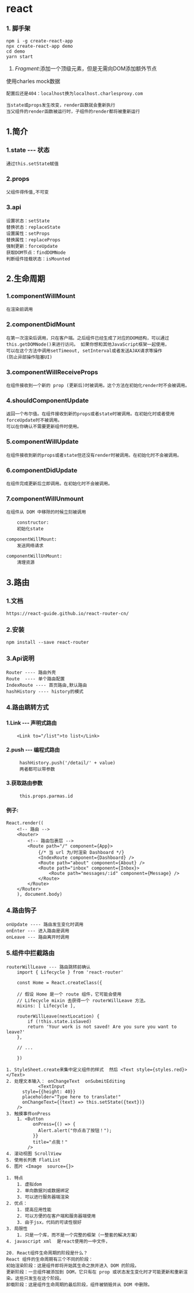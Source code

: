 # react

### 1. 脚手架

```
npm i -g create-react-app
npx create-react-app demo
cd demo 
yarn start

```

1. *Fragment*:添加一个顶级元素，但是无需向DOM添加额外节点

使用charles  mock数据

```
配置后还是404：localhost换为localhost.charlesproxy.com
```



```
当state或props发生改变，render函数就会重新执行
当父组件的render函数被运行时，子组件的render都将被重新运行
```



## 1.简介

### 1.state --- 状态

```
通过this.setState赋值
```

### 2.props

```
父组件得传值,不可变
```

### 3.api

```
设置状态：setState
替换状态：replaceState
设置属性：setProps
替换属性：replaceProps
强制更新：forceUpdate
获取DOM节点：findDOMNode
判断组件挂载状态：isMounted
```

## 2.生命周期

### 1.componentWillMount

```
在渲染前调用
```

### 2.componentDidMount

```
在第一次渲染后调用，只在客户端。之后组件已经生成了对应的DOM结构，可以通过
this.getDOMNode()来进行访问。 如果你想和其他JavaScript框架一起使用，
可以在这个方法中调用setTimeout, setInterval或者发送AJAX请求等操作
(防止异部操作阻塞UI)
```

### 3.componentWillReceiveProps 

```
在组件接收到一个新的 prop (更新后)时被调用。这个方法在初始化render时不会被调用。
```

### 4.shouldComponentUpdate

```
返回一个布尔值。在组件接收到新的props或者state时被调用。在初始化时或者使用forceUpdate时不被调用。 
可以在你确认不需要更新组件时使用。
```

### 5.componentWillUpdate

```
在组件接收到新的props或者state但还没有render时被调用。在初始化时不会被调用。
```

### 6.componentDidUpdate 

```
在组件完成更新后立即调用。在初始化时不会被调用。
```

### 7.componentWillUnmount

```
在组件从 DOM 中移除的时候立刻被调用
```

```
	constructor:
	初始化state
	
componentWillMount:
	发送网络请求
	
componentWillUnMount:
	清理资源
```

## 3.路由

### 1.文档

```
https://react-guide.github.io/react-router-cn/
```

### 2.安装

```
npm install --save react-router
```

### 3.Api说明

```
Router ---- 路由外壳
Route  ---- 单个路由配置
IndexRoute ---- 首页路由,默认路由
hashHistory ---- history的模式
```

### 4.路由跳转方式

#### 1.Link --- 声明式路由

```
    <Link to="/list">to list</Link>
```

#### 2.push --- 编程式路由

```
     hashHistory.push('/detail/' + value)
     两者都可以带参数
```

#### 3.获取路由参数

```
     this.props.parmas.id
```

#### 例子:

```
React.render((
    <!-- 路由 -->
    <Router>
        <!-- 路由包裹层 -->
        <Route path="/" component={App}>
            {/* 当 url 为/时渲染 Dashboard */}
            <IndexRoute component={Dashboard} />
            <Route path="about" component={About} />
            <Route path="inbox" component={Inbox}>
                <Route path="messages/:id" component={Message} />
            </Route>
        </Route>
    </Router>
    ), document.body)
```

### 4.路由钩子

```
onUpdate ---- 路由发生变化时调用
onEnter --- 进入路由是调用
onLeave --- 路由离开时调用
```

### 5.组件中拦截路由

```
routerWillLeave --- 路由跳转前确认
    import { Lifecycle } from 'react-router'

    const Home = React.createClass({

    // 假设 Home 是一个 route 组件，它可能会使用
    // Lifecycle mixin 去获得一个 routerWillLeave 方法。
    mixins: [ Lifecycle ],

    routerWillLeave(nextLocation) {
        if (!this.state.isSaved)
        return 'Your work is not saved! Are you sure you want to leave?'
    },

    // ...

    })
```

```
1. StyleSheet.create来集中定义组件的样式  然后 <Text style={styles.red}></Text>
2. 处理文本输入： onChangeText  onSubmitEditing
	        <TextInput
      style={{height: 40}}
      placeholder="Type here to translate!"
      onChangeText={(text) => this.setState({text})}
    />
3. 触摸事件onPress
	1. <Button
		  onPress={() => {
		    Alert.alert("你点击了按钮！");
		  }}
		  title="点我！"
		/> 
4. 滚动视图 ScrollView
5. 使用长列表 FlatList
6. 图片 <Image  source={}>
```



```
1. 特点
	1. 虚拟dom
	2. 单向数据刘或数据绑定
	3. 可以进行服务器端渲染
2. 优点：
	1. 提高应用性能
	2. 可以方便的在客户端和服务器端使用
	3. 由于jsx，代码的可读性很好
3. 局限性
	1. 只是一个库，而不是一个完整的框架（一整套的解决方案）
4. javascript xml  是react使用的一中文件，

20. React组件生命周期的阶段是什么？
React 组件的生命周期有三个不同的阶段：
初始渲染阶段：这是组件即将开始其生命之旅并进入 DOM 的阶段。
更新阶段：一旦组件被添加到 DOM，它只有在 prop 或状态发生变化时才可能更新和重新渲染。这些只发生在这个阶段。
卸载阶段：这是组件生命周期的最后阶段，组件被销毁并从 DOM 中删除。
```

